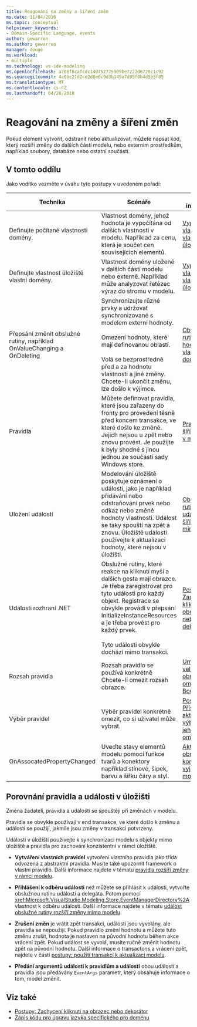 ```yaml
---
title: Reagování na změny a šíření změn
ms.date: 11/04/2016
ms.topic: conceptual
helpviewer_keywords:
- Domain-Specific Language, events
author: gewarren
ms.author: gewarren
manager: douge
ms.workload:
- multiple
ms.technology: vs-ide-modeling
ms.openlocfilehash: a706f8cafcdc140752775909be7222d6720c1c92
ms.sourcegitcommit: 4c0bc21d2ce2d8e6c9d3b149a7d95f0b4d5b3f85
ms.translationtype: MT
ms.contentlocale: cs-CZ
ms.lasthandoff: 04/20/2018
---
```

# <a name="responding-to-and-propagating-changes"></a>Reagování na změny a šíření změn
Pokud element vytvořit, odstranit nebo aktualizovat, můžete napsat kód, který rozšíří změny do dalších částí modelu, nebo externím prostředkům, například soubory, databáze nebo ostatní součásti.

## <a name="in-this-section"></a>V tomto oddílu
 Jako vodítko vezměte v úvahu tyto postupy v uvedeném pořadí:

|Technika|Scénáře|Další informace|
|---------------|---------------|--------------------------|
|Definujte počítané vlastnosti domény.|Vlastnost domény, jehož hodnota je vypočítána od dalších vlastností v modelu. Například za cenu, která je součet cen souvisejících elementů.|[Vypočtené a vlastní vlastnosti úložiště](../modeling/calculated-and-custom-storage-properties.md)|
|Definujte vlastnost úložiště vlastní domény.|Vlastnost domény uložené v dalších částí modelu nebo externě. Například může analyzovat řetězec výraz do stromu v modelu.|[Vypočtené a vlastní vlastnosti úložiště](../modeling/calculated-and-custom-storage-properties.md)|
|Přepsání změnit obslužné rutiny, například OnValueChanging a OnDeleting|Synchronizujte různé prvky a udržovat synchronizované s modelem externí hodnoty.<br /><br /> Omezení hodnoty, které mají definovanou oblastí.<br /><br /> Volá se bezprostředně před a za hodnotu vlastnosti a jiné změny. Chcete-li ukončit změnu, lze došlo k výjimce.|[Obslužné rutiny změny hodnoty vlastnosti domény](../modeling/domain-property-value-change-handlers.md)|
|Pravidla|Můžete definovat pravidla, které jsou zařazeny do fronty pro provedení těsně před koncem transakce, ve které došlo ke změně. Jejich nejsou u zpět nebo znovu provést. Je použijte k byly shodné s jinou jednou ze součástí sady Windows store.|[Pravidla šířící změny v modelu](../modeling/rules-propagate-changes-within-the-model.md)|
|Uložení událostí|Modelování úložiště poskytuje oznámení o události, jako je například přidávání nebo odstraňování prvek nebo odkaz nebo změně hodnoty vlastnosti. Událost se taky spouští na zpět a znovu. Úložiště události používejte k aktualizaci hodnoty, které nejsou v úložišti.|[Obslužné rutiny události šířící změny mimo model](../modeling/event-handlers-propagate-changes-outside-the-model.md)|
|Události rozhraní .NET|Obslužné rutiny, které reakce na kliknutí myší a dalších gesta mají obrazce. Je třeba zaregistrovat pro tyto události pro každý objekt. Registrace se obvykle provádí v přepsání InitializeInstanceResources a je třeba provést pro každý prvek.<br /><br /> Tyto události obvykle dochází mimo transakci.|[Postupy: Zachycení kliknutí na obrazec nebo dekorátor](../modeling/how-to-intercept-a-click-on-a-shape-or-decorator.md)|
|Rozsah pravidla|Rozsah pravidlo se používá konkrétně Chcete-li omezit rozsah obrazce.|[Umístění a velikost obrazce omezení BoundsRules](../modeling/boundsrules-constrain-shape-location-and-size.md)|
|Výběr pravidel|Výběr pravidel konkrétně omezit, co si uživatel může vybrat.|[Postupy: Přístup k aktuálnímu výběru a jeho omezení](../modeling/how-to-access-and-constrain-the-current-selection.md)|
|OnAssocatedPropertyChanged|Uveďte stavy elementů modelu pomocí funkce tvarů a konektory například stínové, šipek, barvu a šířku čáry a styl.|[Aktualizace obrazců a konektorů k vyjádření modelu](../modeling/updating-shapes-and-connectors-to-reflect-the-model.md)|

## <a name="comparing-rules-and-store-events"></a>**Porovnání pravidla a události v úložišti**
 Změna žadateli, pravidla a události se spouštějí při změnách v modelu.

 Pravidla se obvykle používají v end transakce, ve které došlo k změnu a události se použijí, jakmile jsou změny v transakci potvrzeny.

 Události v úložišti používejte k synchronizaci modelu s objekty mimo úložiště a pravidla pro zachování konzistentní v rámci úložiště.

-   **Vytváření vlastních pravidel** vytvoření vlastního pravidla jako třída odvozená z abstraktní pravidla. Musíte také upozornit framework o vlastní pravidlo. Další informace najdete v tématu [pravidla rozšíří změny v rámci modelu](../modeling/rules-propagate-changes-within-the-model.md).

-   **Přihlášení k odběru událostí** než můžete se přihlásit k události, vytvořte obslužnou rutinu události a delegáta. Potom pomocí <xref:Microsoft.VisualStudio.Modeling.Store.EventManagerDirectory%2A>vlastnost k odběru události. Další informace najdete v tématu [událost obslužné rutiny rozšíří změny mimo modelu](../modeling/event-handlers-propagate-changes-outside-the-model.md).

-   **Zrušení změn** je vrátit zpět transakci, události jsou vyvolány, ale pravidla se nepoužijí. Pokud pravidlo změní hodnotu a můžete tuto změnu zrušit, hodnota je nastaven na původní hodnotu během akce vrácení zpět. Pokud událost se vyvolá, musíte ručně změnit hodnotu zpět na původní hodnotu. Další informace o transactons a vrácení zpět, najdete v části [postupy: použití transakcí k aktualizaci modelu](../modeling/how-to-use-transactions-to-update-the-model.md).

-   **Předání argumentů událostí k pravidlům a události** obou události a pravidla jsou předávány `EventArgs` parametr, který obsahuje informace o tom, model změnit.

## <a name="see-also"></a>Viz také

- [Postupy: Zachycení kliknutí na obrazec nebo dekorátor](../modeling/how-to-intercept-a-click-on-a-shape-or-decorator.md)
- [Zápis kódu pro úpravu jazyka specifického pro doménu](../modeling/writing-code-to-customise-a-domain-specific-language.md)